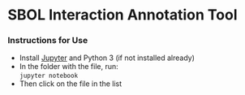 # SBOL Interaction Annotation Tool
### Instructions for Use
- Install [Jupyter](https://jupyter.org/install) and Python 3 (if not installed already)  
- In the folder with the file, run:  
    `jupyter notebook`  
- Then click on the file in the list
